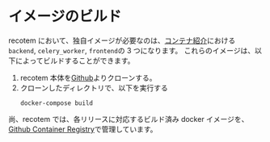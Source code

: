 # イメージのビルド

recotem において、独自イメージが必要なのは、[コンテナ紹介](./)における `backend`, `celery_worker`, `frontend`の 3 つになります。
これらのイメージは、以下によってビルドすることができます。

1. recotem 本体を[Github](https://github.com/codelibs/recotem)よりクローンする。
2. クローンしたディレクトリで、以下を実行する
   ```
   docker-compose build
   ```

尚、recotem では、各リリースに対応するビルド済み docker イメージを、[Github Container Registry](https://github.com/orgs/codelibs/packages?repo_name=recotem)で管理しています。
